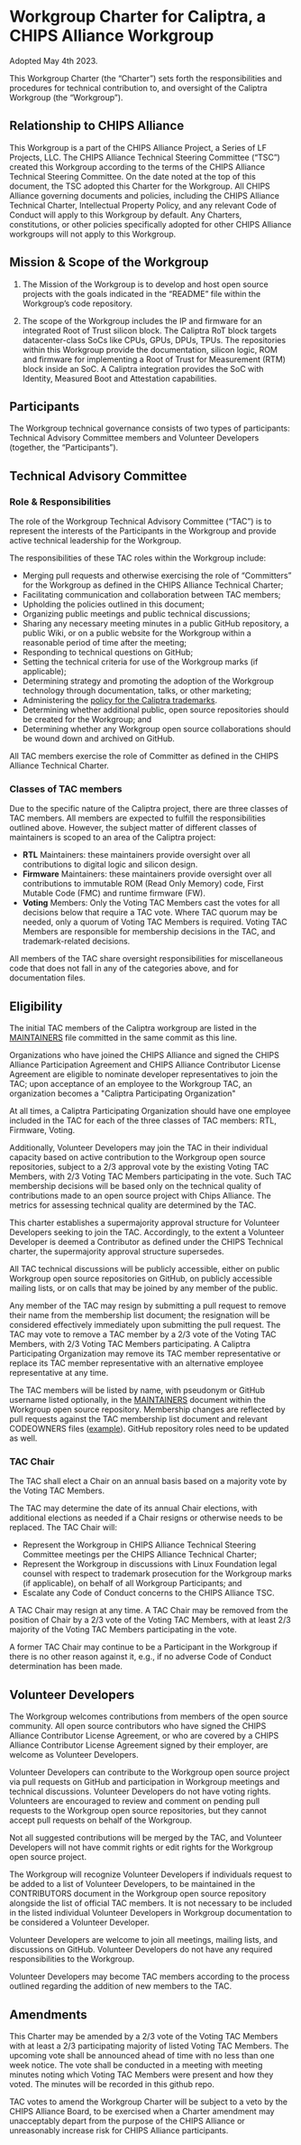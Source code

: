 # Workgroup Charter for Caliptra, a CHIPS Alliance Workgroup

Adopted May 4th 2023.

This Workgroup Charter (the “Charter”) sets forth the responsibilities and
procedures for technical contribution to, and oversight of the Caliptra
Workgroup (the “Workgroup”).

## Relationship to CHIPS Alliance

This Workgroup is a part of the CHIPS Alliance Project, a Series of LF Projects,
LLC.  The CHIPS Alliance Technical Steering Committee (“TSC”) created this
Workgroup according to the terms of the CHIPS Alliance Technical Steering
Committee.  On the date noted at the top of this document, the TSC adopted this
Charter for the Workgroup.  All CHIPS Alliance governing documents and policies,
including the CHIPS Alliance Technical Charter, Intellectual Property Policy,
and any relevant Code of Conduct will apply to this Workgroup by default. Any
Charters, constitutions, or other policies specifically adopted for other CHIPS
Alliance workgroups will not apply to this Workgroup.

## Mission & Scope of the Workgroup

1. The Mission of the Workgroup is to develop and host open source projects with
   the goals indicated in the “README” file within the Workgroup’s code
   repository.

2. The scope of the Workgroup includes the IP and firmware for an integrated
   Root of Trust silicon block. The Caliptra RoT block targets datacenter-class
   SoCs like CPUs, GPUs, DPUs, TPUs. The repositories within this Workgroup
   provide the documentation, silicon logic, ROM and firmware for implementing a
   Root of Trust for Measurement (RTM) block inside an SoC. A Caliptra
   integration provides the SoC with Identity, Measured Boot and Attestation
   capabilities.


## Participants

The Workgroup technical governance consists of two types of participants:
Technical Advisory Committee members and Volunteer Developers (together, the
“Participants”).

## Technical Advisory Committee

### Role & Responsibilities

The role of the Workgroup Technical Advisory Committee (“TAC”) is to represent
the interests of the Participants in the Workgroup and provide active technical
leadership for the Workgroup.

The responsibilities of these TAC roles within the Workgroup include:
- Merging pull requests and otherwise exercising the role of “Committers” for
  the Workgroup as defined in the CHIPS Alliance Technical Charter;
- Facilitating communication and collaboration between TAC members;
- Upholding the policies outlined in this document;
- Organizing public meetings and public technical discussions;
- Sharing any necessary meeting minutes in a public GitHub repository, a public
  Wiki, or on a public website for the Workgroup within a reasonable period of
  time after the meeting;
- Responding to technical questions on GitHub;
- Setting the technical criteria for use of the Workgroup marks (if applicable);
- Determining strategy and promoting the adoption of the Workgroup technology
  through documentation, talks, or other marketing;
- Administering the [policy for the Caliptra
  trademarks](CaliptraTrademarkPolicy.md).
- Determining whether additional public, open source repositories should be
  created for the Workgroup; and
- Determining whether any Workgroup open source collaborations should be wound
  down and archived on GitHub.

All TAC members exercise the role of Committer as defined in the CHIPS Alliance
Technical Charter.

### Classes of TAC members

Due to the specific nature of the Caliptra project, there are three classes of
TAC members. All members are expected to fulfill the responsibilities
outlined above. However, the subject matter of different classes of maintainers
is scoped to an area of the Caliptra project:

- **RTL** Maintainers: these maintainers provide oversight over all
  contributions to digital logic and silicon design.
- **Firmware** Maintainers: these maintainers provide oversight over all
  contributions to immutable ROM (Read Only Memory) code, First Mutable Code
  (FMC) and runtime firmware (FW).
- **Voting** Members: Only the Voting TAC Members cast the votes for all
  decisions below that require a TAC vote. Where TAC quorum may be needed, only
  a quorum of Voting TAC Members is required. Voting TAC Members are responsible
  for membership decisions in the TAC, and trademark-related decisions.

All members of the TAC share oversight responsibilities for miscellaneous code
that does not fall in any of the categories above, and for documentation files.

## Eligibility

The initial TAC members of the Caliptra workgroup are listed in the
[MAINTAINERS](MAINTAINERS.md) file committed in the same commit as this line.

Organizations who have joined the CHIPS Alliance and signed the CHIPS Alliance
Participation Agreement and CHIPS Alliance Contributor License Agreement are
eligible to nominate developer representatives to join the TAC; upon acceptance
of an employee to the Workgroup TAC, an organization becomes a "Caliptra
Participating Organization"

At all times, a Caliptra Participating Organization should have one employee
included in the TAC for each of the three classes of TAC members: RTL, Firmware,
Voting.

Additionally, Volunteer Developers may join the TAC in their individual capacity
based on active contribution to the Workgroup open source repositories, subject
to a 2/3 approval vote by the existing Voting TAC Members, with 2/3 Voting TAC
Members participating in the vote. Such TAC membership decisions will be based
only on the technical quality of contributions made to an open source project
with Chips Alliance. The metrics for assessing technical quality are determined
by the TAC.

This charter establishes a supermajority approval structure for Volunteer
Developers seeking to join the TAC. Accordingly, to the extent a Volunteer
Developer is deemed a Contributor as defined under the CHIPS Technical charter,
the supermajority approval structure supersedes.

All TAC technical discussions will be publicly accessible, either on public
Workgroup open source repositories on GitHub, on publicly accessible mailing
lists, or on calls that may be joined by any member of the public.

Any member of the TAC may resign by submitting a pull request to
remove their name from the membership list document; the resignation will be
considered effectively immediately upon submitting the pull request. The TAC may
vote to remove a TAC member by a 2/3 vote of the Voting TAC Members, with 2/3
Voting TAC Members participating. A Caliptra Participating Organization may
remove its TAC member representative or replace its TAC member representative
with an alternative employee representative at any time.

The TAC members will be listed by name, with pseudonym or GitHub username listed
optionally, in the [MAINTAINERS](MAINTAINERS.md) document within the Workgroup
open source repository. Membership changes are reflected by pull requests
against the TAC membership list document and relevant CODEOWNERS files
([example](CODEOWNERS)). GitHub repository roles need to be updated as well.

### TAC Chair

The TAC shall elect a Chair on an annual basis based on a majority vote by the
Voting TAC Members.

The TAC may determine the date of its annual Chair elections, with additional
elections as needed if a Chair resigns or otherwise needs to be replaced.  The
TAC Chair will:
- Represent the Workgroup in CHIPS Alliance Technical Steering Committee
  meetings per the CHIPS Alliance Technical Charter;
- Represent the Workgroup in discussions with Linux Foundation legal counsel
  with respect to trademark prosecution for the Workgroup marks (if applicable),
  on behalf of all Workgroup Participants; and
- Escalate any Code of Conduct concerns to the CHIPS Alliance TSC.

A TAC Chair may resign at any time. A TAC Chair may be removed from the position
of Chair by a 2/3 vote of the Voting TAC Members, with at least 2/3 majority of
the Voting TAC Members participating in the vote.

A former TAC Chair may continue to be a Participant in the Workgroup if there is
no other reason against it, e.g., if no adverse Code of Conduct determination
has been made.

## Volunteer Developers

The Workgroup welcomes contributions from members of the open source community.
All open source contributors who have signed the CHIPS Alliance Contributor
License Agreement, or who are covered by a CHIPS Alliance Contributor License
Agreement signed by their employer, are welcome as Volunteer Developers.

Volunteer Developers can contribute to the Workgroup open source project via
pull requests on GitHub and participation in Workgroup meetings and technical
discussions. Volunteer Developers do not have voting rights. Volunteers are
encouraged to review and comment on pending pull requests to the Workgroup open
source repositories, but they cannot accept pull requests on behalf of the
Workgroup.

Not all suggested contributions will be merged by the TAC, and Volunteer
Developers will not have commit rights or edit rights for the Workgroup open
source project.

The Workgroup will recognize Volunteer Developers if individuals request to be
added to a list of Volunteer Developers, to be maintained in the CONTRIBUTORS
document in the Workgroup open source repository alongside the list of official
TAC members. It is not necessary to be included in the listed individual
Volunteer Developers in Workgroup documentation to be considered a Volunteer
Developer.

Volunteer Developers are welcome to join all meetings, mailing lists, and
discussions on GitHub. Volunteer Developers do not have any required
responsibilities to the Workgroup.

Volunteer Developers may become TAC members according to the process outlined
regarding the addition of new members to the TAC.

## Amendments

This Charter may be amended by a 2/3 vote of the Voting TAC Members with at
least a 2/3 participating majority of listed Voting TAC Members. The upcoming
vote shall be announced ahead of time with no less than one week notice. The
vote shall be conducted in a meeting with meeting minutes noting which Voting
TAC Members were present and how they voted. The minutes will be recorded in
this github repo.

TAC votes to amend the Workgroup Charter will be subject to a veto by the CHIPS
Alliance Board, to be exercised when a Charter amendment may unacceptably depart
from the purpose of the CHIPS Alliance or unreasonably increase risk for CHIPS
Alliance participants.
